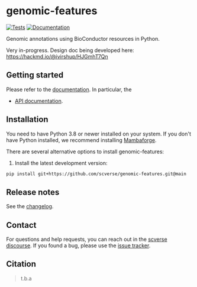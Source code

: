 # genomic-features

[![Tests][badge-tests]][link-tests]
[![Documentation][badge-docs]][link-docs]

[badge-tests]: https://img.shields.io/github/actions/workflow/status/scverse/genomic-features/test.yaml?branch=main
[link-tests]: https://github.com/scverse/genomic-features/actions/workflows/test.yml
[badge-docs]: https://img.shields.io/readthedocs/genomic-features

Genomic annotations using BioConductor resources in Python.

Very in-progress. Design doc being developed here: https://hackmd.io/@ivirshup/HJGmhT7Qn

## Getting started

Please refer to the [documentation][link-docs]. In particular, the

-   [API documentation][link-api].

## Installation

You need to have Python 3.8 or newer installed on your system. If you don't have
Python installed, we recommend installing [Mambaforge](https://github.com/conda-forge/miniforge#mambaforge).

There are several alternative options to install genomic-features:

<!--
1) Install the latest release of `genomic-features` from `PyPI <https://pypi.org/project/genomic-features/>`_:

```bash
pip install genomic-features
```
-->

1. Install the latest development version:

```bash
pip install git+https://github.com/scverse/genomic-features.git@main
```

## Release notes

See the [changelog][changelog].

## Contact

For questions and help requests, you can reach out in the [scverse discourse][scverse-discourse].
If you found a bug, please use the [issue tracker][issue-tracker].

## Citation

> t.b.a

[scverse-discourse]: https://discourse.scverse.org/
[issue-tracker]: https://github.com/scverse/genomic-features/issues
[changelog]: https://genomic-features.readthedocs.io/latest/changelog.html
[link-docs]: https://genomic-features.readthedocs.io
[link-api]: https://genomic-features.readthedocs.io/latest/api.html
